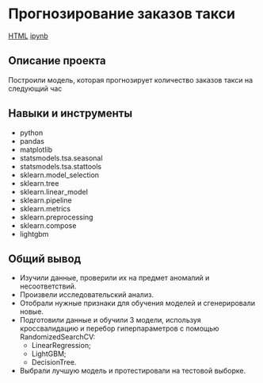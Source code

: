 # Прогнозирование заказов такси

[HTML](https://github.com/AntonSA888/Portfolio/blob/main/time_series_taxi_orders/time_series_taxi_orders.html) [ipynb](https://github.com/AntonSA888/Portfolio/blob/main/time_series_taxi_orders/time_series_taxi_orders.ipynb)

## Описание проекта

Построили модель, которая прогнозирует количество заказов такси на следующий час

## Навыки и инструменты

- python
- pandas
- matplotlib
- statsmodels.tsa.seasonal
- statsmodels.tsa.stattools
- sklearn.model_selection
- sklearn.tree
- sklearn.linear_model
- sklearn.pipeline
- sklearn.metrics
- sklearn.preprocessing
- sklearn.compose
- lightgbm

## Общий вывод

- Изучили данные, проверили их на предмет аномалий и несоответствий.
- Произвели исследовательский анализ.
- Отобрали нужные признаки для обучения моделей и сгенерировали новые.
- Подготовили данные и обучили 3 модели, используя кроссвалидацию и перебор гиперпараметров с помощью RandomizedSearchCV:
  - LinearRegression;
  - LightGBM;
  - DecisionTree.
- Выбрали лучшую модель и протестировали на тестовой выборке.


